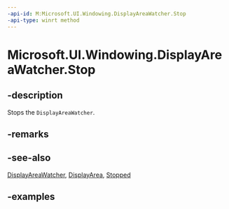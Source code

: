 ```yaml
---
-api-id: M:Microsoft.UI.Windowing.DisplayAreaWatcher.Stop
-api-type: winrt method
---
```


# Microsoft.UI.Windowing.DisplayAreaWatcher.Stop

<!--
public void Stop ();
-->

## -description

Stops the `DisplayAreaWatcher`.

## -remarks

## -see-also

[DisplayAreaWatcher](displayareawatcher.md), [DisplayArea](displayarea.md), [Stopped](displayareawatcher_stopped.md)

## -examples
